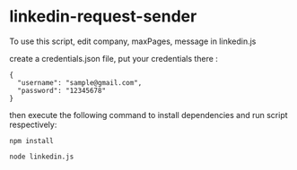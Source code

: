 # linkedin-request-sender

To use this script, edit company, maxPages, message in linkedin.js

create a credentials.json file, put your credentials there :

```
{
  "username": "sample@gmail.com",
  "password": "12345678"
}
```
then execute the following command to install dependencies and run script respectively:

```
npm install

node linkedin.js

```

